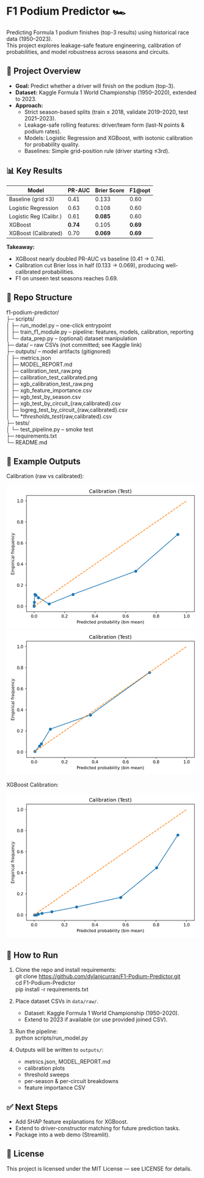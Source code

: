 # F1 Podium Predictor 🏎️

Predicting Formula 1 podium finishes (top-3 results) using historical race data (1950–2023).  
This project explores leakage-safe feature engineering, calibration of probabilities, and model robustness across seasons and circuits.

## 🚀 Project Overview
- **Goal:** Predict whether a driver will finish on the podium (top-3).  
- **Dataset:** Kaggle Formula 1 World Championship (1950–2020), extended to 2023.  
- **Approach:**  
  - Strict season-based splits (train ≤ 2018, validate 2019–2020, test 2021–2023).  
  - Leakage-safe rolling features: driver/team form (last-N points & podium rates).  
  - Models: Logistic Regression and XGBoost, with isotonic calibration for probability quality.  
  - Baselines: Simple grid-position rule (driver starting ≤3rd).

## 📊 Key Results
| Model                  | PR-AUC | Brier Score | F1@opt |
|-------------------------|--------|-------------|--------|
| Baseline (grid ≤3)     | 0.41   | 0.133       | 0.60   |
| Logistic Regression     | 0.63   | 0.108       | 0.60   |
| Logistic Reg (Calibr.)  | 0.61   | **0.085**   | 0.60   |
| XGBoost                 | **0.74** | 0.105     | **0.69** |
| XGBoost (Calibrated)    | 0.70   | **0.069**   | **0.69** |

**Takeaway:**  
- XGBoost nearly doubled PR-AUC vs baseline (0.41 → 0.74).  
- Calibration cut Brier loss in half (0.133 → 0.069), producing well-calibrated probabilities.  
- F1 on unseen test seasons reaches 0.69.  

## 📂 Repo Structure
f1-podium-predictor/  
├─ scripts/  
│ ├─ run_model.py – one-click entrypoint  
│ ├─ train_f1_module.py – pipeline: features, models, calibration, reporting  
│ └─ data_prep.py – (optional) dataset manipulation  
├─ data/ – raw CSVs (not committed; see Kaggle link)  
├─ outputs/ – model artifacts (gitignored)  
│ ├─ metrics.json  
│ ├─ MODEL_REPORT.md  
│ ├─ calibration_test_raw.png  
│ ├─ calibration_test_calibrated.png  
│ ├─ xgb_calibration_test_raw.png  
│ ├─ xgb_feature_importance.csv  
│ ├─ xgb_test_by_season.csv  
│ ├─ xgb_test_by_circuit_{raw,calibrated}.csv  
│ ├─ logreg_test_by_circuit_{raw,calibrated}.csv  
│ └─ *_thresholds_test_{raw,calibrated}.csv  
├─ tests/  
│ └─ test_pipeline.py – smoke test  
├─ requirements.txt  
└─ README.md  

## 📸 Example Outputs
Calibration (raw vs calibrated):  

![Calibration Raw](outputs/calibration_test_raw.png)  
![Calibration Calibrated](outputs/calibration_test_calibrated.png)  

XGBoost Calibration:  

![XGB Calibration](outputs/xgb_calibration_test_raw.png)  

## 🔧 How to Run
1. Clone the repo and install requirements:  
   git clone https://github.com/dylanjcurran/F1-Podium-Predictor.git  
   cd F1-Podium-Predictor  
   pip install -r requirements.txt  

2. Place dataset CSVs in `data/raw/`.  
   - Dataset: Kaggle Formula 1 World Championship (1950–2020).  
   - Extend to 2023 if available (or use provided joined CSV).  

3. Run the pipeline:  
   python scripts/run_model.py  

4. Outputs will be written to `outputs/`:  
   - metrics.json, MODEL_REPORT.md  
   - calibration plots  
   - threshold sweeps  
   - per-season & per-circuit breakdowns  
   - feature importance CSV  

## ✅ Next Steps
- Add SHAP feature explanations for XGBoost.  
- Extend to driver-constructor matching for future prediction tasks.  
- Package into a web demo (Streamlit).  

## 📄 License
This project is licensed under the MIT License — see LICENSE for details.
